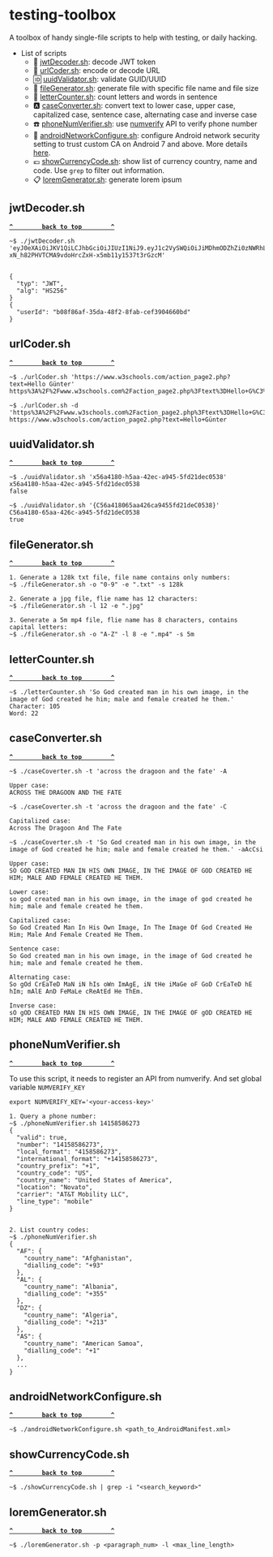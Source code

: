 # testing-toolbox

A toolbox of handy single-file scripts to help with testing, or daily hacking.

- List of scripts
    - :hear_no_evil: [jwtDecoder.sh](#jwtDecodersh): decode JWT token
    - :link: [urlCoder.sh](#urlCodersh): encode or decode URL
    - :id: [uuidValidator.sh](#uuidValidatorsh): validate GUID/UUID
    - :scroll: [fileGenerator.sh](#fileGeneratorsh): generate file with specific file name and file size
    - :floppy_disk: [letterCounter.sh](#letterCountersh): count letters and words in sentence
    - :a: [caseConverter.sh](#caseConvertersh): convert text to lower case, upper case, capitalized case, sentence case, alternating case and inverse case
    - :phone: [phoneNumVerifier.sh](#phoneNumVerifiersh): use [numverify](https://numverify.com) API to verify phone number
    - :signal_strength: [androidNetworkConfigure.sh](#androidNetworkConfiguresh): configure Android network security setting to trust custom CA on Android 7 and above. More details [here](https://developer.android.com/training/articles/security-config).
    - :euro: [showCurrencyCode.sh](#showCurrencyCodesh): show list of currency country, name and code. Use `grep` to filter out information.
    - :clipboard: [loremGenerator.sh](#loremGeneratorsh): generate lorem ipsum

## jwtDecoder.sh

**[`^        back to top        ^`](#)**
```
~$ ./jwtDecoder.sh 'eyJ0eXAiOiJKV1QiLCJhbGciOiJIUzI1NiJ9.eyJ1c2VySWQiOiJiMDhmODZhZi0zNWRhLTQ4ZjItOGZhYi1jZWYzOTA0NjYwYmQifQ.-xN_h82PHVTCMA9vdoHrcZxH-x5mb11y1537t3rGzcM'


{
  "typ": "JWT",
  "alg": "HS256"
}
{
  "userId": "b08f86af-35da-48f2-8fab-cef3904660bd"
}
```

## urlCoder.sh

**[`^        back to top        ^`](#)**

```
~$ ./urlCoder.sh 'https://www.w3schools.com/action_page2.php?text=Hello Günter'
https%3A%2F%2Fwww.w3schools.com%2Faction_page2.php%3Ftext%3DHello+G%C3%BCnter

~$ ./urlCoder.sh -d 'https%3A%2F%2Fwww.w3schools.com%2Faction_page2.php%3Ftext%3DHello+G%C3%BCnter'
https://www.w3schools.com/action_page2.php?text=Hello+Günter
```

## uuidValidator.sh

**[`^        back to top        ^`](#)**

```
~$ ./uuidValidator.sh 'x56a4180-h5aa-42ec-a945-5fd21dec0538'
x56a4180-h5aa-42ec-a945-5fd21dec0538
false

~$ ./uuidValidator.sh '{C56a418065aa426ca9455fd21deC0538}'
C56a4180-65aa-426c-a945-5fd21deC0538
true
```

## fileGenerator.sh

**[`^        back to top        ^`](#)**

```
1. Generate a 128k txt file, file name contains only numbers:
~$ ./fileGenerator.sh -o "0-9" -e ".txt" -s 128k

2. Generate a jpg file, flie name has 12 characters:
~$ ./fileGenerator.sh -l 12 -e ".jpg"

3. Generate a 5m mp4 file, flie name has 8 characters, contains capital letters:
~$ ./fileGenerator.sh -o "A-Z" -l 8 -e ".mp4" -s 5m
```

## letterCounter.sh

**[`^        back to top        ^`](#)**

```
~$ ./letterCounter.sh 'So God created man in his own image, in the image of God created he him; male and female created he them.'
Character: 105
Word: 22
```
## caseConverter.sh

**[`^        back to top        ^`](#)**

```
~$ ./caseCoverter.sh -t 'across the dragoon and the fate' -A

Upper case:
ACROSS THE DRAGOON AND THE FATE

~$ ./caseCoverter.sh -t 'across the dragoon and the fate' -C

Capitalized case:
Across The Dragoon And The Fate

~$ ./caseCoverter.sh -t 'So God created man in his own image, in the image of God created he him; male and female created he them.' -aAcCsi

Upper case:
SO GOD CREATED MAN IN HIS OWN IMAGE, IN THE IMAGE OF GOD CREATED HE HIM; MALE AND FEMALE CREATED HE THEM.

Lower case:
so god created man in his own image, in the image of god created he him; male and female created he them.

Capitalized case:
So God Created Man In His Own Image, In The Image Of God Created He Him; Male And Female Created He Them.

Sentence case:
So God created man in his own image, in the image of God created he him; male and female created he them.

Alternating case:
So gOd CrEaTeD MaN iN hIs oWn ImAgE, iN tHe iMaGe oF GoD CrEaTeD hE hIm; mAlE AnD FeMaLe cReAtEd He ThEm.

Inverse case:
sO gOD CREATED MAN IN HIS OWN IMAGE, IN THE IMAGE OF gOD CREATED HE HIM; MALE AND FEMALE CREATED HE THEM.

```

## phoneNumVerifier.sh

**[`^        back to top        ^`](#)**

To use this script, it needs to register an API from numverify. And set global variable `NUMVERIFY_KEY`
```
export NUMVERIFY_KEY='<your-access-key>'
```

```
1. Query a phone number:
~$ ./phoneNumVerifier.sh 14158586273
{
  "valid": true,
  "number": "14158586273",
  "local_format": "4158586273",
  "international_format": "+14158586273",
  "country_prefix": "+1",
  "country_code": "US",
  "country_name": "United States of America",
  "location": "Novato",
  "carrier": "AT&T Mobility LLC",
  "line_type": "mobile"
}


2. List country codes:
~$ ./phoneNumVerifier.sh
{
  "AF": {
    "country_name": "Afghanistan",
    "dialling_code": "+93"
  },
  "AL": {
    "country_name": "Albania",
    "dialling_code": "+355"
  },
  "DZ": {
    "country_name": "Algeria",
    "dialling_code": "+213"
  },
  "AS": {
    "country_name": "American Samoa",
    "dialling_code": "+1"
  },
  ...
}
```

## androidNetworkConfigure.sh

**[`^        back to top        ^`](#)**

```
~$ ./androidNetworkConfigure.sh <path_to_AndroidManifest.xml>
```

## showCurrencyCode.sh

**[`^        back to top        ^`](#)**

```
~$ ./showCurrencyCode.sh | grep -i "<search_keyword>"
```

## loremGenerator.sh

**[`^        back to top        ^`](#)**

```
~$ ./loremGenerator.sh -p <paragraph_num> -l <max_line_length>
```
